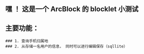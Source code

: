 
## 嘿 ！ 这是一个 ArcBlock 的 blocklet 小测试

## 主要功能：
    ### 1. 查询手机归属地  
    ### 2. 从存储一名用户的信息， 同时可以进行编辑保存（sqllite）
    
